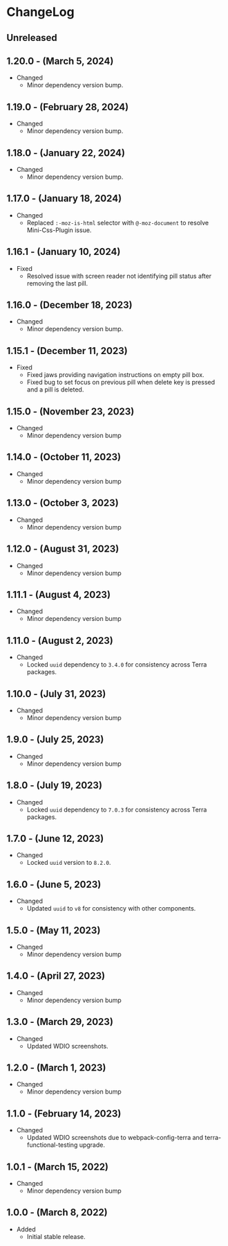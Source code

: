 # ChangeLog

## Unreleased

## 1.20.0 - (March 5, 2024)

* Changed
  * Minor dependency version bump.

## 1.19.0 - (February 28, 2024)

* Changed
  * Minor dependency version bump.

## 1.18.0 - (January 22, 2024)

* Changed
  * Minor dependency version bump.

## 1.17.0 - (January 18, 2024)

* Changed
  * Replaced `:-moz-is-html` selector with `@-moz-document` to resolve Mini-Css-Plugin issue.

## 1.16.1 - (January 10, 2024)

* Fixed
  * Resolved issue with screen reader not identifying pill status after removing the last pill.

## 1.16.0 - (December 18, 2023)

* Changed
  * Minor dependency version bump.

## 1.15.1 - (December 11, 2023)

* Fixed
  * Fixed jaws providing navigation instructions on empty pill box.
  * Fixed bug to set focus on previous pill when delete key is pressed and a pill is deleted.


## 1.15.0 - (November 23, 2023)

* Changed
  * Minor dependency version bump

## 1.14.0 - (October 11, 2023)

* Changed
  * Minor dependency version bump

## 1.13.0 - (October 3, 2023)

* Changed
  * Minor dependency version bump

## 1.12.0 - (August 31, 2023)

* Changed
  * Minor dependency version bump

## 1.11.1 - (August 4, 2023)

* Changed
  * Minor dependency version bump

## 1.11.0 - (August 2, 2023)

* Changed
  * Locked `uuid` dependency to `3.4.0` for consistency across Terra packages.

## 1.10.0 - (July 31, 2023)

* Changed
  * Minor dependency version bump

## 1.9.0 - (July 25, 2023)

* Changed
  * Minor dependency version bump

## 1.8.0 - (July 19, 2023)

* Changed
  * Locked `uuid` dependency to `7.0.3` for consistency across Terra packages.

## 1.7.0 - (June 12, 2023)

* Changed
  * Locked `uuid` version to `8.2.0`.

## 1.6.0 - (June 5, 2023)

* Changed
  * Updated `uuid` to `v8` for consistency with other components.

## 1.5.0 - (May 11, 2023)

* Changed
  * Minor dependency version bump

## 1.4.0 - (April 27, 2023)

* Changed
  * Minor dependency version bump

## 1.3.0 - (March 29, 2023)

* Changed
  * Updated WDIO screenshots.

## 1.2.0 - (March 1, 2023)

* Changed
  * Minor dependency version bump

## 1.1.0 - (February 14, 2023)

* Changed
  * Updated WDIO screenshots due to webpack-config-terra and
    terra-functional-testing upgrade.

## 1.0.1 - (March 15, 2022)

* Changed
  * Minor dependency version bump

## 1.0.0 - (March 8, 2022)

* Added
  * Initial stable release.
